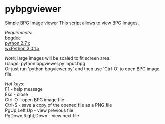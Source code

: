 pybpgviewer
===========

Simple BPG Image viewer
This script allows to view BPG Images.

_Requirments:_  
[bpgdec](http://bellard.org/bpg/)  
[python 2.7.x](https://www.python.org/)  
[wxPython 3.0.1.x](http://www.wxpython.org/)  

_Note:_ large images will be scaled to fit screen area.  
_Usage:_ python bpgviewer.py input.bpg  
Or just run 'python bpgviewer.py' and then use 'Ctrl-O' to open BPG image file.

_Hot keys:_  
F1 - help message  
Esc - close  
Ctrl-O - open BPG image file  
Ctrl-S - save a copy of the opened file as a PNG file  
PgUp,Left,Up - view previous file  
PgDown,Right,Down - view next file  
